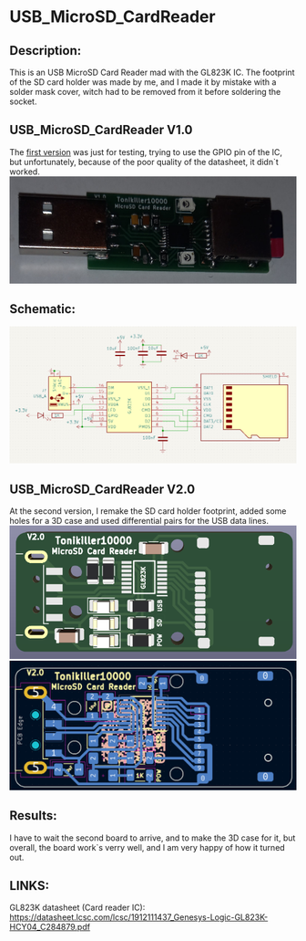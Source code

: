 # USB_MicroSD_CardReader

## Description:
This is an USB MicroSD Card Reader mad with the GL823K IC. 
The footprint of the SD card holder was made by me, and I made it by mistake with a solder mask cover, witch had to be removed from it before soldering the socket. <br>  

## USB_MicroSD_CardReader V1.0
The [first version](https://github.com/Tonikiller10000/USB-MicroSD_CardReader/blob/main/SD_Card_Pictures/p.png) was just for testing, trying to use the GPIO pin of the IC, but unfortunately, because of the poor quality of the datasheet, it didn\`t worked. <br>
<img src="https://github.com/Tonikiller10000/USB-MicroSD_CardReader/blob/main/SD_Card_Pictures/z.jpg">
## Schematic:
<img src="https://github.com/Tonikiller10000/USB-MicroSD_CardReader/blob/main/SD_Card_Pictures/sch.png">

## USB_MicroSD_CardReader V2.0
At the second version, I remake the SD card holder footprint, added some holes for a 3D case and used differential pairs for the USB data lines.<br>
<img src="https://github.com/Tonikiller10000/USB-MicroSD_CardReader/blob/main/SD_Card_Pictures/bb.png">
<img src="https://github.com/Tonikiller10000/USB-MicroSD_CardReader/blob/main/SD_Card_Pictures/2.png">

## Results:
I have to wait the second board to arrive, and to make the 3D case for it, but overall, the board work\`s verry well, and I am very happy of how it turned out. 

## LINKS:
GL823K datasheet (Card reader IC): https://datasheet.lcsc.com/lcsc/1912111437_Genesys-Logic-GL823K-HCY04_C284879.pdf

